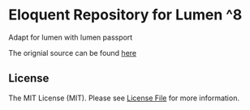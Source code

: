 # Eloquent Repository for Lumen ^8
Adapt for lumen with lumen passport

The orignial source can be found [here](https://github.com/orkhanahmadov/eloquent-repository)
## License

The MIT License (MIT). Please see [License File](LICENSE.md) for more information.
